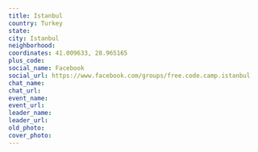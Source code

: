 ```yaml
---
title: Istanbul
country: Turkey
state: 
city: Istanbul
neighborhood: 
coordinates: 41.009633, 28.965165
plus_code:
social_name: Facebook
social_url: https://www.facebook.com/groups/free.code.camp.istanbul
chat_name:
chat_url:
event_name:
event_url:
leader_name:
leader_url:
old_photo: 
cover_photo:
---
```

